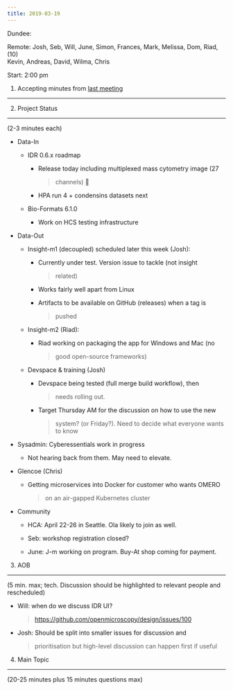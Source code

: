 ```yaml
---
title: 2019-03-19
---
```


Dundee:

Remote: Josh, Seb, Will, June, Simon, Frances, Mark, Melissa, Dom, Riad,
(10)  
Kevin, Andreas, David, Wilma, Chris

Start: 2:00 pm

1. Accepting minutes from [<u>last meeting</u>](https://drive.google.com/open?id=1TndXeC3wQSZVEaB5ZGpEAaPRl1QAufSI)
-------------------------------------------------------------------------------------------------------------------

2. Project Status
-----------------

(2-3 minutes each)

-   Data-In

    -   IDR 0.6.x roadmap

        -   Release today including multiplexed mass cytometry image (27
            > channels) 🎉

        -   HPA run 4 + condensins datasets next

    -   Bio-Formats 6.1.0

        -   Work on HCS testing infrastructure

-   Data-Out

    -   Insight-m1 (decoupled) scheduled later this week (Josh):

        -   Currently under test. Version issue to tackle (not insight
            > related)

        -   Works fairly well apart from Linux

        -   Artifacts to be available on GitHub (releases) when a tag is
            > pushed

    -   Insight-m2 (Riad):

        -   Riad working on packaging the app for Windows and Mac (no
            > good open-source frameworks)

    -   Devspace & training (Josh)

        -   Devspace being tested (full merge build workflow), then
            > needs rolling out.

        -   Target Thursday AM for the discussion on how to use the new
            > system? (or Friday?). Need to decide what everyone wants
            > to know

-   Sysadmin: Cyberessentials work in progress

    -   Not hearing back from them. May need to elevate.

-   Glencoe (Chris)

    -   Getting microservices into Docker for customer who wants OMERO
        > on an air-gapped Kubernetes cluster

-   Community

    -   HCA: April 22-26 in Seattle. Ola likely to join as well.

    -   Seb: workshop registration closed?

    -   June: J-m working on program. Buy-At shop coming for payment.

3. AOB
------

(5 min. max; tech. Discussion should be highlighted to relevant people
and rescheduled)

-   Will: when do we discuss IDR UI?
    > [<u>https://github.com/openmicroscopy/design/issues/100</u>](https://github.com/openmicroscopy/design/issues/100)

-   Josh: Should be split into smaller issues for discussion and
    > prioritisation but high-level discussion can happen first if
    > useful

4. Main Topic
-------------

(20-25 minutes plus 15 minutes questions max)
